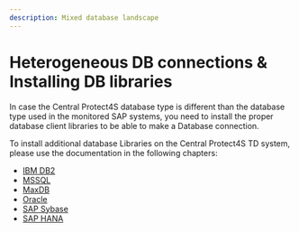 ```yaml
---
description: Mixed database landscape
---
```


# Heterogeneous DB connections & Installing DB libraries

In case the Central Protect4S database type is different than the database type used in the monitored SAP systems, you need to install the proper database client libraries to be able to make a Database connection.

To install additional database Libraries on the Central Protect4S TD system, please use the documentation in the following chapters:

* [IBM DB2](ibm-db2.md)
* [MSSQL](microsoft-sql.md)
* [MaxDB](maxdb.md)
* [Oracle](oracle.md)
* [SAP Sybase](sap-sybase.md)
* [SAP HANA](sap-hana.md)
